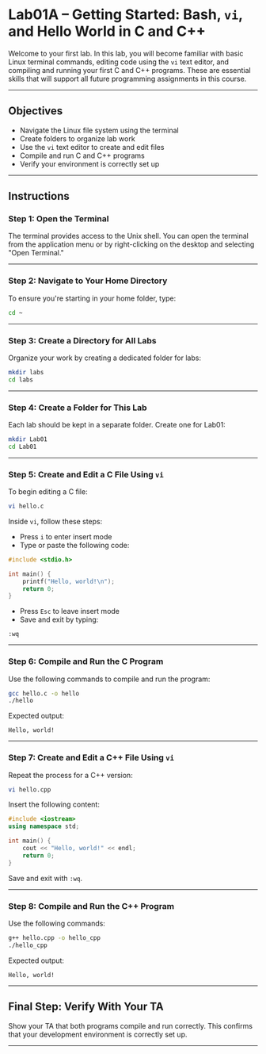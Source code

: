 # Lab01A – Getting Started: Bash, `vi`, and Hello World in C and C++

Welcome to your first lab. In this lab, you will become familiar with basic Linux terminal commands, editing code using the `vi` text editor, and compiling and running your first C and C++ programs. These are essential skills that will support all future programming assignments in this course.

---

## Objectives

- Navigate the Linux file system using the terminal
- Create folders to organize lab work
- Use the `vi` text editor to create and edit files
- Compile and run C and C++ programs
- Verify your environment is correctly set up

---

## Instructions

### Step 1: Open the Terminal

The terminal provides access to the Unix shell. You can open the terminal from the application menu or by right-clicking on the desktop and selecting "Open Terminal."

---

### Step 2: Navigate to Your Home Directory

To ensure you're starting in your home folder, type:

```bash
cd ~
```

---

### Step 3: Create a Directory for All Labs

Organize your work by creating a dedicated folder for labs:

```bash
mkdir labs
cd labs
```

---

### Step 4: Create a Folder for This Lab

Each lab should be kept in a separate folder. Create one for Lab01:

```bash
mkdir Lab01
cd Lab01
```

---

### Step 5: Create and Edit a C File Using `vi`

To begin editing a C file:

```bash
vi hello.c
```

Inside `vi`, follow these steps:

- Press `i` to enter insert mode
- Type or paste the following code:

```c
#include <stdio.h>

int main() {
    printf("Hello, world!\n");
    return 0;
}
```

- Press `Esc` to leave insert mode
- Save and exit by typing:

```
:wq
```

---

### Step 6: Compile and Run the C Program

Use the following commands to compile and run the program:

```bash
gcc hello.c -o hello
./hello
```

Expected output:

```
Hello, world!
```

---

### Step 7: Create and Edit a C++ File Using `vi`

Repeat the process for a C++ version:

```bash
vi hello.cpp
```

Insert the following content:

```cpp
#include <iostream>
using namespace std;

int main() {
    cout << "Hello, world!" << endl;
    return 0;
}
```

Save and exit with `:wq`.

---

### Step 8: Compile and Run the C++ Program

Use the following commands:

```bash
g++ hello.cpp -o hello_cpp
./hello_cpp
```

Expected output:

```
Hello, world!
```

---

## Final Step: Verify With Your TA

Show your TA that both programs compile and run correctly. This confirms that your development environment is correctly set up.

---






